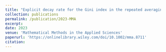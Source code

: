 ```yaml
---
title: "Explicit decay rate for the Gini index in the repeated averaging model"
collection: publications
permalink: /publication/2023-MMA
excerpt:  
date: 2023
venue: 'Mathematical Methods in the Applied Sciences'
paperurl: 'https://onlinelibrary.wiley.com/doi/10.1002/mma.8711'
citation: 
---
```


